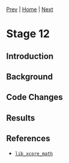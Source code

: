 
[Prev](stage11.md) | [Home](../intro.md) | [Next](../intro.md)

# Stage 12

## Introduction

## Background

## Code Changes

## Results

## References

* [`lib_xcore_math`](https://github.com/xmos/lib_xcore_math)
